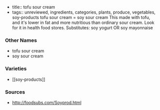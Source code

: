 - title:: tofu sour cream
- tags:: unreviewed, ingredients, categories, plants, produce, vegetables, soy-products
tofu sour cream = soy sour cream This made with tofu, and it's lower in fat and more nutritious than ordinary sour cream. Look for it in health food stores. Substitutes: soy yogurt OR soy mayonnaise

### Other Names

* tofu sour cream
* soy sour cream

### Varieties

* [[soy-products]]

### Sources
* http://foodsubs.com/Soyprod.html
